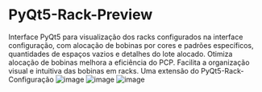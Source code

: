 # PyQt5-Rack-Preview
Interface PyQt5 para visualização dos racks configurados na interface configuração, com alocação de bobinas por cores e padrões específicos, quantidades de espaços vazios e detalhes do lote alocado. Otimiza alocação de bobinas  melhora a eficiência do PCP. Facilita a organização visual e intuitiva das bobinas em racks.
Uma extensão do PyQt5-Rack-Configuração
![image](https://github.com/jaqueboeno96/PyQt5-Rack-Preview/assets/106850204/d73b8e49-5a57-489f-a971-a0bdabe17731)
![image](https://github.com/jaqueboeno96/PyQt5-Rack-Preview/assets/106850204/72b966b5-927a-41de-a0e4-a5883ce319c7)
![image](https://github.com/jaqueboeno96/PyQt5-Rack-Preview/assets/106850204/df1dacce-ff44-4802-92ca-fc098cdd5d4d)
